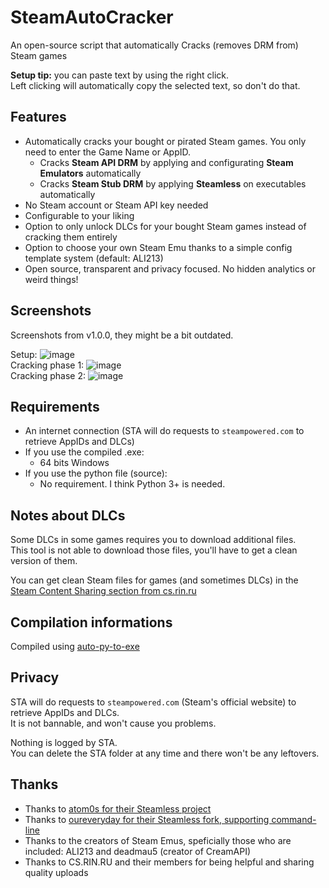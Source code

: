# SteamAutoCracker
An open-source script that automatically Cracks (removes DRM from) Steam games

**Setup tip:** you can paste text by using the right click.\
Left clicking will automatically copy the selected text, so don't do that.

## Features
- Automatically cracks your bought or pirated Steam games. You only need to enter the Game Name or AppID.
  - Cracks **Steam API DRM** by applying and configurating **Steam Emulators** automatically
  - Cracks **Steam Stub DRM** by applying **Steamless** on executables automatically
- No Steam account or Steam API key needed
- Configurable to your liking
- Option to only unlock DLCs for your bought Steam games instead of cracking them entirely
- Option to choose your own Steam Emu thanks to a simple config template system (default: ALI213)
- Open source, transparent and privacy focused. No hidden analytics or weird things!

## Screenshots
Screenshots from v1.0.0, they might be a bit outdated.

Setup:
![image](https://user-images.githubusercontent.com/101492671/158049430-d1d7f352-4060-4266-bd9a-5e022c365a29.png)\
Cracking phase 1:
![image](https://user-images.githubusercontent.com/101492671/158049508-20a821c0-22cd-46fe-b6ee-1ef4551cbfc7.png)\
Cracking phase 2:
![image](https://user-images.githubusercontent.com/101492671/158049553-5b41d992-d144-4851-b6cb-ed3eeb528b82.png)

## Requirements
- An internet connection (STA will do requests to `steampowered.com` to retrieve AppIDs and DLCs)
- If you use the compiled .exe:
  - 64 bits Windows
- If you use the python file (source):
  - No requirement. I think Python 3+ is needed.

## Notes about DLCs
Some DLCs in some games requires you to download additional files.\
This tool is not able to download those files, you'll have to get a clean version of them.

You can get clean Steam files for games (and sometimes DLCs) in the [Steam Content Sharing section from cs.rin.ru](https://cs.rin.ru/forum/viewforum.php?f=22)

## Compilation informations
Compiled using [auto-py-to-exe](https://pypi.org/project/auto-py-to-exe/)

## Privacy
STA will do requests to `steampowered.com` (Steam's official website) to retrieve AppIDs and DLCs.\
It is not bannable, and won't cause you problems.

Nothing is logged by STA.\
You can delete the STA folder at any time and there won't be any leftovers.

## Thanks
- Thanks to [atom0s for their Steamless project](https://github.com/atom0s/Steamless)
- Thanks to [oureveryday for their Steamless fork, supporting command-line](https://github.com/oureveryday/Steamless_CLI)
- Thanks to the creators of Steam Emus, speficially those who are included: ALI213 and deadmau5 (creator of CreamAPI)
- Thanks to CS.RIN.RU and their members for being helpful and sharing quality uploads
